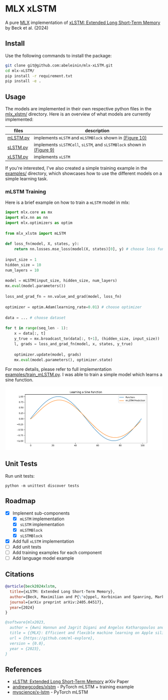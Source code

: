 # MLX xLSTM

A pure [MLX](https://github.com/ml-explore/mlx) implementation of [xLSTM: Extended Long Short-Term Memory](https://arxiv.org/abs/2405.04517) by Beck et al. (2024)

## Install 

Use the following commands to install the package:

```bash
git clone git@github.com:abeleinin/mlx-xLSTM.git
cd mlx-xLSTM/
pip install -r requirement.txt
pip install -e .
```

## Usage

The models are implemented in their own respective python files in the [mlx_xlstm/](./mlx_xlstm/) directory. Here is an overview of what models are currently implemented:

| files                            | description                                                                                                           |
|----------------------------------|-----------------------------------------------------------------------------------------------------------------------|
| [mLSTM.py](./mlx_xlstm/mLSTM.py) | implements `mLSTM` and `mLSTMBlock` shown in [(Figure 10)](https://arxiv.org/pdf/2405.04517.pdf#page=30)              |
| [sLSTM.py](./mlx_xlstm/sLSTM.py) | implements `sLSTMCell`, `sLSTM`, and `sLSTMBlock` shown in [(Figure 9)](https://arxiv.org/pdf/2405.04517.pdf#page=29) |
| [xLSTM.py](./mlx_xlstm/xLSTM.py) | implements `xLSTM`                                                                                                    |

If you're interested, I've also created a simple training example in the [examples/](./examples/) directory, which showcases how to use the different models on a simple learning task.

### mLSTM Training

Here is a brief example on how to train a `mLSTM` model in mlx:

```python
import mlx.core as mx
import mlx.nn as nn
import mlx.optimizers as optim

from mlx_xlstm import mLSTM

def loss_fn(model, X, states, y):
    return nn.losses.mse_loss(model(X, states)[0], y) # choose loss function

input_size = 1
hidden_size = 10
num_layers = 10

model = mLSTM(input_size, hidden_size, num_layers)
mx.eval(model.parameters())

loss_and_grad_fn = nn.value_and_grad(model, loss_fn)

optimizer = optim.Adam(learning_rate=0.01) # choose optimizer 

data = ... # choose dataset

for t in range(seq_len - 1):
    x = data[:, t]
    y_true = mx.broadcast_to(data[:, t+1], (hidden_size, input_size))
    l, grads = loss_and_grad_fn(model, x, states, y_true)

    optimizer.update(model, grads)
    mx.eval(model.parameters(), optimizer.state)
```

For more details, please refer to full implementation [examples/train_mLSTM.py](./examples/train_mLSTM.py). I was able to train a simple model which learns a sine function.

![mLSTM sine function predition](./media/mLSTM_prediction.png)

## Unit Tests

Run unit tests:

```
python -m unittest discover tests
```

## Roadmap

- [x] Implenent sub-components
    - [x] `mLSTM` implementation
    - [x] `sLSTM` implementation
    - [x] `mLSTMBlock`
    - [x] `sLSTMBlock`
- [x] Add full `xLSTM` implementation
- [ ] Add unit tests
- [ ] Add training examples for each component
- [ ] Add language model example

## Citations

```bibtex
@article{beck2024xlstm,
  title={xLSTM: Extended Long Short-Term Memory},
  author={Beck, Maximilian and P{\"o}ppel, Korbinian and Spanring, Markus and Auer, Andreas and Prudnikova, Oleksandra and Kopp, Michael and Klambauer, G{\"u}nter and Brandstetter, Johannes and Hochreiter, Sepp},
  journal={arXiv preprint arXiv:2405.04517},
  year={2024}
}
```

```bibtex
@software{mlx2023,
  author = {Awni Hannun and Jagrit Digani and Angelos Katharopoulos and Ronan Collobert},
  title = {{MLX}: Efficient and flexible machine learning on Apple silicon},
  url = {https://github.com/ml-explore},
  version = {0.0},
  year = {2023},
}
```

## References

- [xLSTM: Extended Long Short-Term Memory](https://arxiv.org/abs/2405.04517) arXiv Paper
- [andrewgcodes/xlstm](https://github.com/andrewgcodes/xlstm) - PyTorch mLSTM + training example
- [myscience/x-lstm](https://github.com/myscience/x-lstm) - PyTorch mLSTM 
